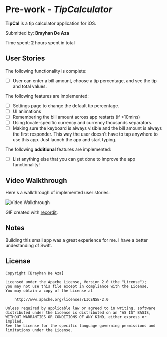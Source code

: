# Pre-work - *TipCalculator*

**TipCal** is a tip calculator application for iOS.

Submitted by: **Brayhan De Aza**

Time spent: **2** hours spent in total

## User Stories

The following functionality is complete:

* [ ] User can enter a bill amount, choose a tip percentage, and see the tip and total values.

The following features are implemented:
* [ ] Settings page to change the default tip percentage.
* [ ] UI animations
* [ ] Remembering the bill amount across app restarts (if <10mins)
* [ ] Using locale-specific currency and currency thousands separators.
* [ ] Making sure the keyboard is always visible and the bill amount is always the first responder. This way the user doesn't have to tap anywhere to use this app. Just launch the app and start typing.

The following **additional** features are implemented:

- [ ] List anything else that you can get done to improve the app functionality!

## Video Walkthrough

Here's a walkthrough of implemented user stories:

<img src='http://g.recordit.co/JNrz1Le7aq.gif' title='Video Walkthrough' width='' alt='Video Walkthrough' />

GIF created with [recordit](https://recordit.co/).

## Notes
Building this small app was a great experience for me.
I have a better undestanding of Swift.

## License

    Copyright [Brayhan De Aza]

    Licensed under the Apache License, Version 2.0 (the "License");
    you may not use this file except in compliance with the License.
    You may obtain a copy of the License at

        http://www.apache.org/licenses/LICENSE-2.0

    Unless required by applicable law or agreed to in writing, software
    distributed under the License is distributed on an "AS IS" BASIS,
    WITHOUT WARRANTIES OR CONDITIONS OF ANY KIND, either express or implied.
    See the License for the specific language governing permissions and
    limitations under the License.
